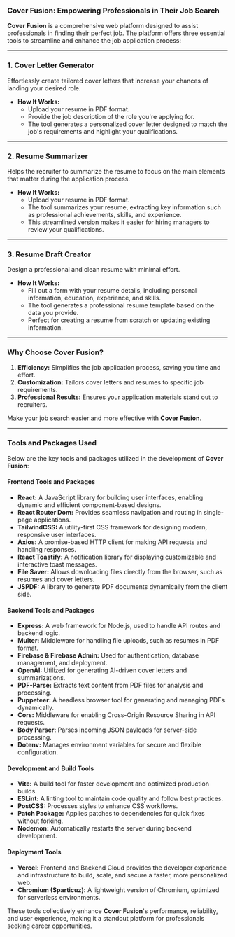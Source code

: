 ### Cover Fusion: Empowering Professionals in Their Job Search

**Cover Fusion** is a comprehensive web platform designed to assist professionals in finding their perfect job. The platform offers three essential tools to streamline and enhance the job application process:

---

### 1. **Cover Letter Generator**
Effortlessly create tailored cover letters that increase your chances of landing your desired role.

- **How It Works:**
  - Upload your resume in PDF format.
  - Provide the job description of the role you're applying for.
  - The tool generates a personalized cover letter designed to match the job's requirements and highlight your qualifications.

---

### 2. **Resume Summarizer**
  Helps the recruiter to summarize the resume to focus on the main elements that matter during the application process.

- **How It Works:**
  - Upload your resume in PDF format.
  - The tool summarizes your resume, extracting key information such as professional achievements, skills, and experience.
  - This streamlined version makes it easier for hiring managers to review your qualifications.

---

### 3. **Resume Draft Creator**
Design a professional and clean resume with minimal effort.

- **How It Works:**
  - Fill out a form with your resume details, including personal information, education, experience, and skills.
  - The tool generates a professional resume template based on the data you provide.
  - Perfect for creating a resume from scratch or updating existing information.

---

### Why Choose Cover Fusion?

1. **Efficiency:** Simplifies the job application process, saving you time and effort.
2. **Customization:** Tailors cover letters and resumes to specific job requirements.
3. **Professional Results:** Ensures your application materials stand out to recruiters.

Make your job search easier and more effective with **Cover Fusion**.

---

### Tools and Packages Used

Below are the key tools and packages utilized in the development of **Cover Fusion**:

#### **Frontend Tools and Packages**
- **React:** A JavaScript library for building user interfaces, enabling dynamic and efficient component-based designs.
- **React Router Dom:** Provides seamless navigation and routing in single-page applications.
- **TailwindCSS:** A utility-first CSS framework for designing modern, responsive user interfaces.
- **Axios:** A promise-based HTTP client for making API requests and handling responses.
- **React Toastify:** A notification library for displaying customizable and interactive toast messages.
- **File Saver:** Allows downloading files directly from the browser, such as resumes and cover letters.
- **JSPDF:** A library to generate PDF documents dynamically from the client side.

#### **Backend Tools and Packages**
- **Express:** A web framework for Node.js, used to handle API routes and backend logic.
- **Multer:** Middleware for handling file uploads, such as resumes in PDF format.
- **Firebase & Firebase Admin:** Used for authentication, database management, and deployment.
- **OpenAI:** Utilized for generating AI-driven cover letters and summarizations.
- **PDF-Parse:** Extracts text content from PDF files for analysis and processing.
- **Puppeteer:** A headless browser tool for generating and managing PDFs dynamically.
- **Cors:** Middleware for enabling Cross-Origin Resource Sharing in API requests.
- **Body Parser:** Parses incoming JSON payloads for server-side processing.
- **Dotenv:** Manages environment variables for secure and flexible configuration.  

#### **Development and Build Tools**
- **Vite:** A build tool for faster development and optimized production builds.
- **ESLint:** A linting tool to maintain code quality and follow best practices.
- **PostCSS:** Processes styles to enhance CSS workflows.
- **Patch Package:** Applies patches to dependencies for quick fixes without forking.
- **Nodemon:** Automatically restarts the server during backend development.

#### **Deployment Tools**
- **Vercel:** Frontend and Backend Cloud provides the developer experience and infrastructure to build, scale, and secure a faster, more personalized web.
- **Chromium (Sparticuz):** A lightweight version of Chromium, optimized for serverless environments.

These tools collectively enhance **Cover Fusion**'s performance, reliability, and user experience, making it a standout platform for professionals seeking career opportunities.
